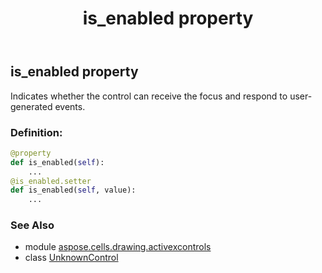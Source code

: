 ﻿---
title: is_enabled property
second_title: Aspose.Cells for Python via .NET API References
description: 
type: docs
weight: 110
url: /aspose.cells.drawing.activexcontrols/unknowncontrol/is_enabled/
is_root: false
---

## is_enabled property


Indicates whether the control can receive the focus and respond to user-generated events.
### Definition:
```python
@property
def is_enabled(self):
    ...
@is_enabled.setter
def is_enabled(self, value):
    ...
```

### See Also
* module [aspose.cells.drawing.activexcontrols](../../)
* class [UnknownControl](/cells/python-net/aspose.cells.drawing.activexcontrols/unknowncontrol)
